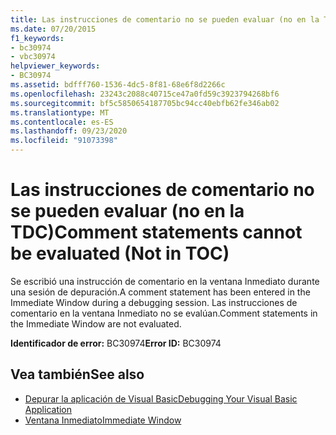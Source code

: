 ```yaml
---
title: Las instrucciones de comentario no se pueden evaluar (no en la TDC)
ms.date: 07/20/2015
f1_keywords:
- bc30974
- vbc30974
helpviewer_keywords:
- BC30974
ms.assetid: bdfff760-1536-4dc5-8f81-68e6f8d2266c
ms.openlocfilehash: 23243c2088c40715ce47a0fd59c3923794268bf6
ms.sourcegitcommit: bf5c5850654187705bc94cc40ebfb62fe346ab02
ms.translationtype: MT
ms.contentlocale: es-ES
ms.lasthandoff: 09/23/2020
ms.locfileid: "91073398"
---
```

# <a name="comment-statements-cannot-be-evaluated-not-in-toc"></a><span data-ttu-id="23d87-102">Las instrucciones de comentario no se pueden evaluar (no en la TDC)</span><span class="sxs-lookup"><span data-stu-id="23d87-102">Comment statements cannot be evaluated (Not in TOC)</span></span>

<span data-ttu-id="23d87-103">Se escribió una instrucción de comentario en la ventana Inmediato durante una sesión de depuración.</span><span class="sxs-lookup"><span data-stu-id="23d87-103">A comment statement has been entered in the Immediate Window during a debugging session.</span></span> <span data-ttu-id="23d87-104">Las instrucciones de comentario en la ventana Inmediato no se evalúan.</span><span class="sxs-lookup"><span data-stu-id="23d87-104">Comment statements in the Immediate Window are not evaluated.</span></span>  
  
 <span data-ttu-id="23d87-105">**Identificador de error:** BC30974</span><span class="sxs-lookup"><span data-stu-id="23d87-105">**Error ID:** BC30974</span></span>  
  
## <a name="see-also"></a><span data-ttu-id="23d87-106">Vea también</span><span class="sxs-lookup"><span data-stu-id="23d87-106">See also</span></span>

- [<span data-ttu-id="23d87-107">Depurar la aplicación de Visual Basic</span><span class="sxs-lookup"><span data-stu-id="23d87-107">Debugging Your Visual Basic Application</span></span>](/visualstudio/debugger/debugger-basics)
- [<span data-ttu-id="23d87-108">Ventana Inmediato</span><span class="sxs-lookup"><span data-stu-id="23d87-108">Immediate Window</span></span>](/visualstudio/ide/reference/immediate-window)
